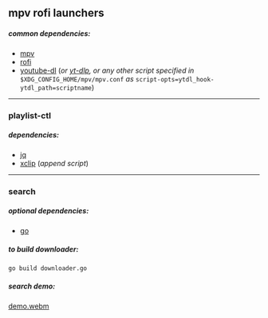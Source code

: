 ## mpv rofi launchers

##### common dependencies:

- [mpv](https://github.com/mpv-player/mpv)
- [rofi](https://github.com/davatorium/rofi)
- [youtube-dl](https://github.com/ytdl-org/youtube-dl) (_or [yt-dlp](https://github.com/yt-dlp/yt-dlp), or any other script specified in_ `$XDG_CONFIG_HOME/mpv/mpv.conf` _as_ `script-opts=ytdl_hook-ytdl_path=scriptname`)

---

### playlist-ctl

##### dependencies:

- [jq](https://github.com/stedolan/jq)
- [xclip](https://github.com/astrand/xclip) (_append script_)

---

### search

##### optional dependencies:

- [go](https://github.com/golang/go)

##### to build downloader:

```shell
go build downloader.go
```

##### search demo:

[demo.webm](https://user-images.githubusercontent.com/78869105/189316747-bdfcdbb5-9174-4684-8aa7-2e7d41105709.webm)
